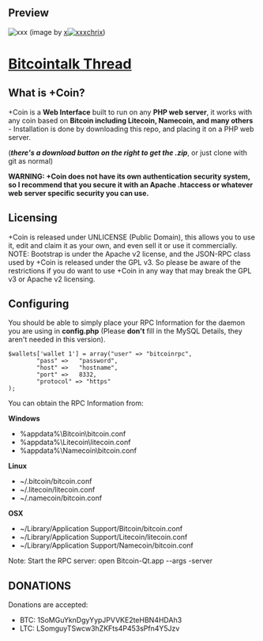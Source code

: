 Preview
-------
![xxx](http://i.imgur.com/v4Novtf.png)
(image by [x![xxx](http://i.imgur.com/v4Novtf.png)chrix](https://bitcointalk.org/index.php?action=profile;u=60954))

# [Bitcointalk Thread](https://bitcointalk.org/index.php?topic=67274.0) #

What is +Coin?
--------------
+Coin is a **Web Interface** built to run on any **PHP web server**, it works with any coin based on **Bitcoin including Litecoin, Namecoin, and many others** -
Installation is done by downloading this repo, and placing it on a PHP web server.

(***there's a download button on the right to get the .zip***, or just clone with git as normal)

**WARNING: +Coin does not have its own authentication security
system, so I recommend that you secure it with an Apache
.htaccess or whatever web server specific security you can use.**


Licensing
---------
+Coin is released under UNLICENSE (Public Domain), this allows
you to use it, edit and claim it as your own, and even sell it
or use it commercially.
NOTE: Bootstrap is under the Apache v2 license, and the JSON-RPC
class used by +Coin is released under the GPL v3. So please be
aware of the restrictions if you do want to use +Coin in any
way that may break the GPL v3 or Apache v2 licensing.

Configuring
-----------
You should be able to simply place your RPC Information for the
daemon you are using in **config.php** (Please **don't** fill in the
MySQL Details, they aren't needed in this version).

    $wallets['wallet 1'] = array("user" => "bitcoinrpc",  
            "pass" =>   "password",      
            "host" =>   "hostname",     
            "port" =>   8332,
			"protocol" => "https"
	);   

You can obtain the RPC Information from:

**Windows**

   - %appdata%\Bitcoin\bitcoin.conf
   - %appdata%\Litecoin\litecoin.conf
   - %appdata%\Namecoin\bitcoin.conf

**Linux**

   - ~/.bitcoin/bitcoin.conf
   - ~/.litecoin/litecoin.conf
   - ~/.namecoin/bitcoin.conf

**OSX**

   - ~/Library/Application Support/Bitcoin/bitcoin.conf
   - ~/Library/Application Support/Litecoin/litecoin.conf
   - ~/Library/Application Support/Namecoin/bitcoin.conf

Note: Start the RPC server: open Bitcoin-Qt.app --args -server


DONATIONS
---------

Donations are accepted:

- BTC: 1SoMGuYknDgyYypJPVVKE2teHBN4HDAh3
- LTC: LSomguyTSwcw3hZKFts4P453sPfn4Y5Jzv
